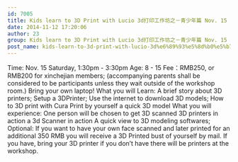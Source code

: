 ```yaml
---
id: 7005
title: Kids learn to 3D Print with Lucio 3d打印工作坊之－青少年篇 Nov. 15
date: 2014-11-12 17:20:06
author: 23
group: Kids learn to 3D Print with Lucio 3d打印工作坊之－青少年篇 Nov. 15
post_name: kids-learn-to-3d-print-with-lucio-3d%e6%89%93%e5%8d%b0%e5%b7%a5%e4%bd%9c%e5%9d%8a%e4%b9%8b%ef%bc%8d%e9%9d%92%e5%b0%91%e5%b9%b4%e7%af%87-nov-15
---
```


Time: Nov. 15 Saturday, 1:30pm - 3:30pm Age: 8 - 15 Fee：RMB250, or RMB200 for xinchejian members; (accompanying parents shall be considered to be participants unless they wait outside of the workshop room.) Bring your own laptop! What you will Learn: A brief story about 3D printers; Setup a 3DPrinter; Use the internet to download 3D models; How to 3D print with Cura Print by yourself a quick 3D model What you will experience: One person will be chosen to get 3D scanned 3D printers in action a 3d Scanner in action A quick view to 3D modeling softwares; Optional: If you want to have your own face scanned and later printed for an additional 350 RMB you will receive a 3D Printed bust of yourself by mail. If you have, bring your 3D printer if you don’t have there will be printers at the workshop.